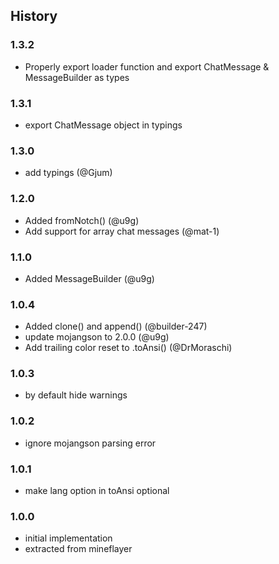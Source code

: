 ## History

### 1.3.2
* Properly export loader function and export ChatMessage & MessageBuilder as types

### 1.3.1
* export ChatMessage object in typings

### 1.3.0
* add typings (@Gjum)

### 1.2.0
* Added fromNotch() (@u9g)
* Add support for array chat messages (@mat-1)

### 1.1.0
* Added MessageBuilder (@u9g)

### 1.0.4

* Added clone() and append() (@builder-247)
* update mojangson to 2.0.0 (@u9g)
* Add trailing color reset to .toAnsi() (@DrMoraschi)

### 1.0.3

* by default hide warnings

### 1.0.2

* ignore mojangson parsing error

### 1.0.1

* make lang option in toAnsi optional

### 1.0.0

* initial implementation
* extracted from mineflayer
